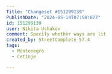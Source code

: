 ```yaml
---
Title: "Changeset #151299139"
PublishDate: "2024-05-14T07:58:07Z"
id: 151299139
user: Nikita Ushakov
comment: Specify whether ways are lit
created_by: StreetComplete 57.4
tags:
  - Montenegro
  - Cetinje

---
```

